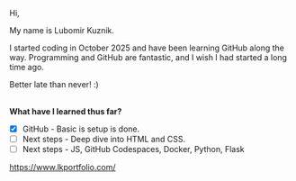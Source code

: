 Hi,

My name is Lubomir Kuznik.

I started coding in October 2025 and have been learning GitHub along the way.
Programming and GitHub are fantastic, and I wish I had started a long time ago.

Better late than never! :)<br><br>

**What have I learned thus far?**
- [x] GitHub - Basic is setup is done.
- [ ] Next steps - Deep dive into HTML and CSS.
- [ ] Next steps - JS, GitHub Codespaces, Docker, Python, Flask

https://www.lkportfolio.com/
